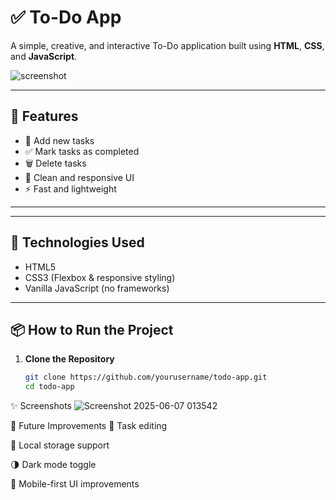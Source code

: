 # ✅ To-Do App

A simple, creative, and interactive To-Do application built using **HTML**, **CSS**, and **JavaScript**.

![screenshot](https://via.placeholder.com/800x400?text=To-Do+App+Preview)

---

## 🚀 Features

- 📝 Add new tasks
- ✅ Mark tasks as completed
- 🗑️ Delete tasks
- 💅 Clean and responsive UI
- ⚡ Fast and lightweight

---


---

## 🔧 Technologies Used

- HTML5
- CSS3 (Flexbox & responsive styling)
- Vanilla JavaScript (no frameworks)

---

## 📦 How to Run the Project

1. **Clone the Repository**
   ```bash
   git clone https://github.com/yourusername/todo-app.git
   cd todo-app
✨ Screenshots
![Screenshot 2025-06-07 013542](https://github.com/user-attachments/assets/89ea742b-f498-42eb-a8d1-f25b6009f4c3)

📌 Future Improvements
🔄 Task editing

💾 Local storage support

🌗 Dark mode toggle

📱 Mobile-first UI improvements

